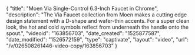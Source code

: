{
    "title": "Moen Via Single-Control 6.3-Inch Faucet in Chrome",
    "description": "The Via Faucet collection from Moen makes a cutting edge design statement with a D-shape and wafer-thin accents. For a super clean look, the hot and cold symbols reflect from underneath the handle onto the spout.",
    "videoid": "163856703",
    "date_created": "1525877587",
    "date_modified": "1526572159",
    "type": "captivate",
    "layout": "video",
    "url": "\/v\/026508261446-video-copy\/163856703"
}